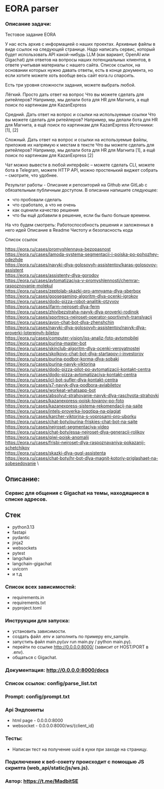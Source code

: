 # EORA parser

### Описание задачи:
Тестовое задание EORA

У нас есть архив с информацией о наших проектах. Архивные файлы в виде ссылок на следующей странице. Надо написать сервис, который будет использовать API какой-нибудь LLM (как вариант, OpenAI или Gigachat) для ответов на вопросы наших потенциальных клиентов, в ответе учитывая материалы с нашего сайта. Список ссылок, на основании которых нужно давать ответы, есть в конце документа, но если хотите можете хоть вообще весь сайт eora.ru спарсить.


Есть три уровня сложности задания, можете выбрать любой.


Лёгкий. Просто дать ответ на вопрос
Что вы можете сделать для ритейлеров?
Например, мы делали бота для HR для Магнита, а ещё поиск по картинкам для KazanExpress

Cредний. Дать ответ на вопрос и ссылки на используемые ссылки
Что вы можете сделать для ритейлеров?
Например, мы делали бота для HR для Магнита, а ещё поиск по картинкам для KazanExpress
Источники: [1], [2]

Сложный. Дать ответ на вопрос и ссылки на используемые файлы, приложив их напрямую к местам в тексте
Что вы можете сделать для ритейлеров?
Например, мы делали бота для HR для Магнита [1], а ещё поиск по картинкам для KazanExpress [2]

Чат можно вывести в любой интерфейс – можете сделать CLI, можете бота в Telegram, можете HTTP API, можно простенький виджет собрать – смотрите, что удобнее.

Результат работы - Описание и репозиторий на Github или GitLab с обязательным публичным доступом. В описании напишите следующее:
 - что пробовали сделать
 - что сработало, а что не очень
 - как оценили качество решения
 - что бы ещё добавили в решение, если бы было больше времени.

На что будем смотреть: 
Работоспособность решения и заложенных в него идей
Описание в Readme
Чистоту и безопасность кода

Список ссылок

https://eora.ru/cases/promyshlennaya-bezopasnost \
https://eora.ru/cases/lamoda-systema-segmentacii-i-poiska-po-pohozhey-odezhde \
https://eora.ru/cases/navyki-dlya-golosovyh-assistentov/karas-golosovoy-assistent \
https://eora.ru/cases/assistenty-dlya-gorodov \
https://eora.ru/cases/avtomatizaciya-v-promyshlennosti/chemrar-raspoznovanie-molekul \
https://eora.ru/cases/zeptolab-skazki-pro-amnyama-dlya-sberbox \
https://eora.ru/cases/goosegaming-algoritm-dlya-ocenki-igrokov \
https://eora.ru/cases/dodo-pizza-robot-analitik-otzyvov \
https://eora.ru/cases/ifarm-nejroset-dlya-ferm \
https://eora.ru/cases/zhivibezstraha-navyk-dlya-proverki-rodinok \
https://eora.ru/cases/sportrecs-nejroset-operator-sportivnyh-translyacij \
https://eora.ru/cases/avon-chat-bot-dlya-zhenshchin \
https://eora.ru/cases/navyki-dlya-golosovyh-assistentov/navyk-dlya-proverki-loterejnyh-biletov \
https://eora.ru/cases/computer-vision/iss-analiz-foto-avtomobilej \
https://eora.ru/cases/purina-master-bot \
https://eora.ru/cases/skinclub-algoritm-dlya-ocenki-veroyatnostej \
https://eora.ru/cases/skolkovo-chat-bot-dlya-startapov-i-investorov \
https://eora.ru/cases/purina-podbor-korma-dlya-sobaki \
https://eora.ru/cases/purina-navyk-viktorina \
https://eora.ru/cases/dodo-pizza-pilot-po-avtomatizacii-kontakt-centra \
https://eora.ru/cases/dodo-pizza-avtomatizaciya-kontakt-centra \
https://eora.ru/cases/icl-bot-sufler-dlya-kontakt-centra \
https://eora.ru/cases/s7-navyk-dlya-podbora-aviabiletov \
https://eora.ru/cases/workeat-whatsapp-bot \
https://eora.ru/cases/absolyut-strahovanie-navyk-dlya-raschyota-strahovki \
https://eora.ru/cases/kazanexpress-poisk-tovarov-po-foto \
https://eora.ru/cases/kazanexpress-sistema-rekomendacij-na-sajte \
https://eora.ru/cases/intels-proverka-logotipa-na-plagiat \
https://eora.ru/cases/karcher-viktorina-s-voprosami-pro-uborku \
https://eora.ru/cases/chat-boty/purina-friskies-chat-bot-na-sajte \
https://eora.ru/cases/nejroset-segmentaciya-video \
https://eora.ru/cases/chat-boty/essa-nejroset-dlya-generacii-rolikov \
https://eora.ru/cases/qiwi-poisk-anomalij \
https://eora.ru/cases/frisbi-nejroset-dlya-raspoznavaniya-pokazanij-schetchikov \
https://eora.ru/cases/skazki-dlya-gugl-assistenta \
https://eora.ru/cases/chat-boty/hr-bot-dlya-magnit-kotoriy-priglashaet-na-sobesedovanie \

## Описание:
### Сервис для общения с Gigachat на темы, находящиеся в списке адресов.


## Стек
- python3.13
- fastapi
- pydantic
- jinja2
- websockets
- pytest
- langchain
- langchain-gigachat
- uvicorn
- и т.д

### Список всех зависимостей:
* requirements.in
* requirements.txt
* pyproject.toml

### Инструкции для запуска:

- установить зависимости.
- создать файл .env и заполнить по примеру env_sample.
- запустить файл main.py(uv run main.py / python main.py).
- перейти по ссылке http://0.0.0.0:8000/ (зависит от HOST/PORT в .env).
- общаться с Gigachat.

### Документация: http://0.0.0.0:8000/docs

### Список ссылок: config/parse_list.txt

### Prompt: config/prompt.txt

### Api Эндпоинты

* html page - 0.0.0.0:8000
* websocket - 0.0.0.0:8000/ws/{client_id}

### Тесты:
* Написан тест на получение uuid в куки при заходе на страницу.


### Подключение к веб-сокету происходит с помощью JS скрипта (web_api/static/js/ws.js).

### Автор: https://t.me/MadbitSE
